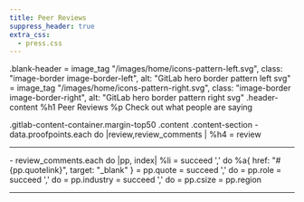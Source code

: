```yaml
---
title: Peer Reviews
suppress_header: true
extra_css:
  - press.css
---
```


.blank-header
  = image_tag "/images/home/icons-pattern-left.svg", class: "image-border image-border-left", alt: "GitLab hero border pattern left svg"
  = image_tag "/images/home/icons-pattern-right.svg", class: "image-border image-border-right", alt: "GitLab hero border pattern right svg"
  .header-content
    %h1 Peer Reviews
    %p Check out what people are saying

.gitlab-content-container.margin-top50
  .content
    .content-section
      - data.proofpoints.each do |review,review_comments |
        %h4
          = review
          <hr>
        - review_comments.each do |pp, index|
          %li
            = succeed ',' do
              %a{ href: "#{pp.quotelink}", target: "_blank" }
                = pp.quote
            = succeed ',' do
              = pp.role
            = succeed ',' do
              = pp.industry
            = succeed ',' do
              = pp.csize
            = pp.region
        <hr>
